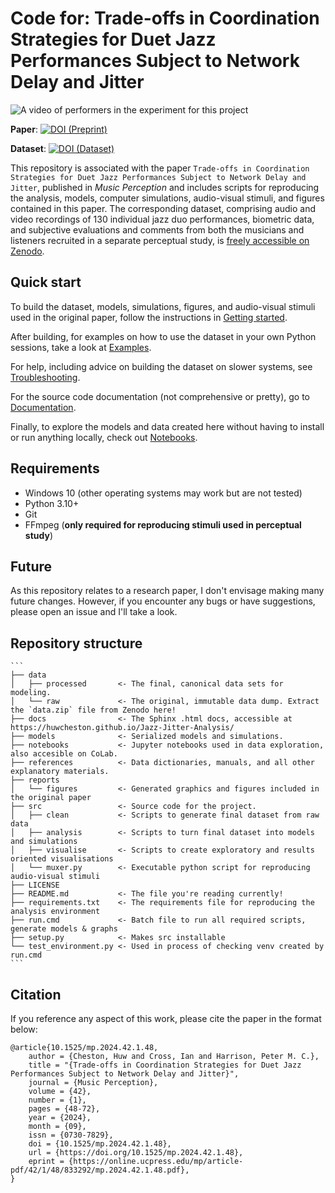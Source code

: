 # Code for: Trade-offs in Coordination Strategies for Duet Jazz Performances Subject to Network Delay and Jitter

![A video of performers in the experiment for this project](https://user-images.githubusercontent.com/97224401/231712093-133cafa0-dffe-4a23-945d-5249c4385bab.gif "Performer GIF")

**Paper**: [![DOI (Preprint)](http://img.shields.io/badge/DOI-10.1525/mp.2024.42.1.48-blue)](https://doi.org/10.1525/mp.2024.42.1.48)

**Dataset**: [![DOI (Dataset)](https://zenodo.org/badge/DOI/10.5281/zenodo.7773824.svg)](https://doi.org/10.5281/zenodo.7773824)

This repository is associated with the paper `Trade-offs in Coordination Strategies for Duet Jazz Performances Subject to Network Delay and Jitter`, published in *Music Perception* and includes scripts for reproducing the analysis, models, computer simulations, audio-visual stimuli, and figures contained in this paper. The corresponding dataset, comprising audio and video recordings of 130 individual jazz duo performances, biometric data, and subjective evaluations and comments from both the musicians and listeners recruited in a separate perceptual study, is [freely accessible on Zenodo](https://doi.org/10.5281/zenodo.7773824).

## Quick start

To build the dataset, models, simulations, figures, and audio-visual stimuli used in the original paper, follow the instructions in [Getting started](https://huwcheston.github.io/Jazz-Jitter-Analysis/getting-started.html).

After building, for examples on how to use the dataset in your own Python sessions, take a look at [Examples](https://huwcheston.github.io/Jazz-Jitter-Analysis/examples.html).

For help, including advice on building the dataset on slower systems, see [Troubleshooting](https://huwcheston.github.io/Jazz-Jitter-Analysis/troubleshooting.html).

For the source code documentation (not comprehensive or pretty), go to [Documentation](https://huwcheston.github.io/Jazz-Jitter-Analysis/_autosummary/src.html#).

Finally, to explore the models and data created here without having to install or run anything locally, check out [Notebooks](https://huwcheston.github.io/Jazz-Jitter-Analysis/notebooks.html).

## Requirements

- Windows 10 (other operating systems may work but are not tested)
- Python 3.10+
- Git
- FFmpeg (**only required for reproducing stimuli used in perceptual study**)

## Future

As this repository relates to a research paper, I don't envisage making many future changes. However, if you encounter any bugs or have suggestions, please open an issue and I'll take a look.

## Repository structure

    ```
    ├── data
    │   ├── processed       <- The final, canonical data sets for modeling.
    │   └── raw             <- The original, immutable data dump. Extract the `data.zip` file from Zenodo here!
    ├── docs                <- The Sphinx .html docs, accessible at https://huwcheston.github.io/Jazz-Jitter-Analysis/
    ├── models              <- Serialized models and simulations.
    ├── notebooks           <- Jupyter notebooks used in data exploration, also accesible on CoLab.
    ├── references          <- Data dictionaries, manuals, and all other explanatory materials.
    ├── reports            
    │   └── figures         <- Generated graphics and figures included in the original paper
    ├── src                 <- Source code for the project.
    │   ├── clean           <- Scripts to generate final dataset from raw data
    │   ├── analysis        <- Scripts to turn final dataset into models and simulations
    │   ├── visualise       <- Scripts to create exploratory and results oriented visualisations
    │   └── muxer.py        <- Executable python script for reproducing audio-visual stimuli
    ├── LICENSE
    ├── README.md           <- The file you're reading currently!
    ├── requirements.txt    <- The requirements file for reproducing the analysis environment
    ├── run.cmd             <- Batch file to run all required scripts, generate models & graphs
    ├── setup.py            <- Makes src installable            
    └── test_environment.py <- Used in process of checking venv created by run.cmd
    ```

## Citation

If you reference any aspect of this work, please cite the paper in the format below:

```
@article{10.1525/mp.2024.42.1.48,
    author = {Cheston, Huw and Cross, Ian and Harrison, Peter M. C.},
    title = "{Trade-offs in Coordination Strategies for Duet Jazz Performances Subject to Network Delay and Jitter}",
    journal = {Music Perception},
    volume = {42},
    number = {1},
    pages = {48-72},
    year = {2024},
    month = {09},
    issn = {0730-7829},
    doi = {10.1525/mp.2024.42.1.48},
    url = {https://doi.org/10.1525/mp.2024.42.1.48},
    eprint = {https://online.ucpress.edu/mp/article-pdf/42/1/48/833292/mp.2024.42.1.48.pdf},
}
```
